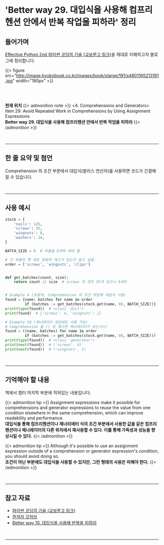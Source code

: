 # 'Better way 29. 대입식을 사용해 컴프리헨션 안에서 반복 작업을 피하라' 정리


## 들어가며

[Effective Python 2nd 파이썬 코딩의 기술 (교보문고 링크)](http://digital.kyobobook.co.kr/digital/ebook/ebookDetail.ink?selectedLargeCategory=001&barcode=4801165213191&orderClick=LEH&Kc=)을 제대로 이해하고자 블로그에 정리합니다.

{{< figure src="http://image.kyobobook.co.kr/images/book/xlarge/191/x4801165213191.jpg" width="180px" >}}

<br/>
<br/>

**현재 위치**
{{< admonition note >}}
<4. Comprehensions and Generators>  
Item 29: Avoid Repeated Work in Comprehensions by Using Assignment Expressions  
**Better way 29. 대입식을 사용해 컴프리헨션 안에서 반복 작업을 피하라**
{{< /admonition >}}


<br/>

---

## 한 줄 요약 및 첨언

Comprehension 의 조건 부분에서 대입식(왈러스 연산자)를 사용하면 코드가 간결해질 수 있습니다.

<br/>

---

## 사용 예시

```python
stock = {
    'nails': 125,
    'screws': 35,
    'wingnuts': 8,
    'washers': 24,
}

BATCH_SIZE = 8  # 부품을 8개씩 써야 함

# 각 부품의 몇 세트 분량의 재고가 있는지 알고 싶음.
order = ['screws', 'wingnuts', 'clips']


def get_batches(count, size):
    return count // size  # screws 의 경우 35개 있으니 4세트


# Example 4 (요렇게, Comprehension 의 조건 부분에 대입식 사용) 
found = {name: batches for name in order
         if (batches := get_batches(stock.get(name, 0), BATCH_SIZE))}  # 조건 부분에 대입식 사용
print(type(found))  # <class 'dict'>
print(found)  # {'screws': 4, 'wingnuts': 1}

# Example 10 (제너레이터 생성에도 사용 가능)
# Comprehension 을 () 로 묶으면 제너레이터가 되는구나! 
found = ((name, batches) for name in order
         if (batches := get_batches(stock.get(name, 0), BATCH_SIZE)))  # 조건 부분에 대입식 사용
print(type(found))  # <class 'generator'>
print(next(found))  # ('screws', 4)
print(next(found))  # ('wingnuts', 1)
```


<br/>

---

## 기억해야 할 내용

책에서 챕터 마지막 부분에 적혀있는 내용입니다.

{{< admonition tip >}}
Assignment expressions make it possible for comprehensions and generator expressions to reuse the value from one condition elsewhere in the same comprehension, which can improve readability and performance.  
**대입식을 통해 컴프리헨션이나 제너리에터 식의 조건 부분에서 사용한 값을 같은 컴프리헨션이나 제너레이터의 다른 위치에서 재사용할 수 있다. 이를 통해 가독성과 성능을 향상시킬 수 있다.**
{{< /admonition >}}

{{< admonition tip >}}
Although it's possible to use an assignment expression outside of a comprehension or generator expression's condition, you should avoid doing so.  
**조건이 아닌 부분에도 대입식을 사용할 수 있지만, 그런 형태의 사용은 피해야 한다.**
{{< /admonition >}}

<br/>

---

## 참고 자료

- [파이썬 코딩의 기술 (교보문고 링크)](http://digital.kyobobook.co.kr/digital/ebook/ebookDetail.ink?selectedLargeCategory=001&barcode=4801165213191&orderClick=LEH&Kc=)
- [원저자 깃허브](https://github.com/bslatkin/effectivepython/blob/master/example_code/item_29.py)
- [Better way 10. 대입식을 사용해 반복을 피하라](https://mechurak.github.io/ko/posts/python/2020-12-04_walrus-operator/)

<br/>

---
